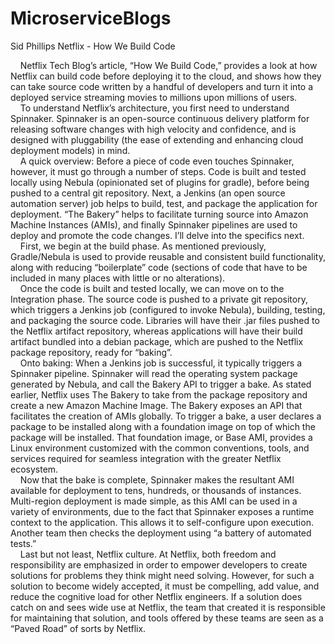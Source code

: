 # MicroserviceBlogs



Sid Phillips
Netflix - How We Build Code

&nbsp;&nbsp;&nbsp;&nbsp;Netflix Tech Blog’s article, “How We Build Code,” provides a look at how Netflix can build code before deploying it to the cloud, and shows how they can take source code written by a handful of developers and turn it into a deployed service streaming movies to millions upon millions of users.  
&nbsp;&nbsp;&nbsp;&nbsp;To understand Netflix’s architecture, you first need to understand Spinnaker. Spinnaker is an open-source continuous delivery platform for releasing software changes with high velocity and confidence, and is designed with pluggability (the ease of extending and enhancing cloud deployment models) in mind.  
&nbsp;&nbsp;&nbsp;&nbsp;A quick overview: Before a piece of code even touches Spinnaker, however, it must go through a number of steps. Code is built and tested locally using Nebula (opinionated set of plugins for gradle), before being pushed to a central git repository. Next, a Jenkins (an open source automation server) job helps to build, test, and package the application for deployment. “The Bakery” helps to facilitate turning source into Amazon Machine Instances (AMIs), and finally Spinnaker pipelines are used to deploy and promote the code changes. I’ll delve into the specifics next.  
&nbsp;&nbsp;&nbsp;&nbsp;First, we begin at the build phase. As mentioned previously, Gradle/Nebula is used to provide reusable and consistent build functionality, along with reducing “boilerplate” code (sections of code that have to be included in many places with little or no alterations).  
&nbsp;&nbsp;&nbsp;&nbsp;Once the code is built and tested locally, we can move on to the Integration phase. The source code is pushed to a private git repository, which triggers a Jenkins job (configured to invoke Nebula), building, testing, and packaging the source code. Libraries will have their .jar files pushed to the Netflix artifact repository, whereas applications will have their build artifact bundled into a debian package, which are pushed to the Netflix package repository, ready for “baking”.  
&nbsp;&nbsp;&nbsp;&nbsp;Onto baking: When a Jenkins job is successful, it typically triggers a Spinnaker pipeline. Spinnaker will read the operating system package generated by Nebula, and call the Bakery API to trigger a bake. As stated earlier, Netflix uses The Bakery to take from the package repository and create a new Amazon Machine Image. The Bakery exposes an API that facilitates the creation of AMIs globally. To trigger a bake, a user declares a package to be installed along with a foundation image on top of which the package will be installed. That foundation image, or Base AMI, provides a Linux environment customized with the common conventions, tools, and services required for seamless integration with the greater Netflix ecosystem.  
&nbsp;&nbsp;&nbsp;&nbsp;Now that the bake is complete, Spinnaker makes the resultant AMI available for deployment to tens, hundreds, or thousands of instances. Multi-region deployment is made simple, as this AMI can be used in a variety of environments, due to the fact that Spinnaker exposes a runtime context to the application. This allows it to self-configure upon execution. Another team then checks the deployment using “a battery of automated tests.”  
&nbsp;&nbsp;&nbsp;&nbsp;Last but not least, Netflix culture. At Netflix, both freedom and responsibility are emphasized in order to empower developers to create solutions for problems they think might need solving. However, for such a solution to become widely accepted, it must be compelling, add value, and reduce the cognitive load for other Netflix engineers. If a solution does catch on and sees wide use at Netflix, the team that created it is responsible for maintaining that solution, and tools offered by these teams are seen as a “Paved Road” of sorts by Netflix.
